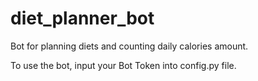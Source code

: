 # diet_planner_bot
Bot for planning diets and counting daily calories amount.

To use the bot, input your Bot Token into config.py file.
